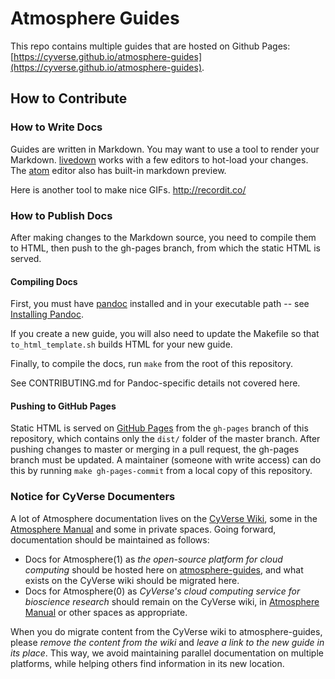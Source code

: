 # Atmosphere Guides

This repo contains multiple guides that are hosted on Github Pages:
[https://cyverse.github.io/atmosphere-guides](https://cyverse.github.io/atmosphere-guides).

## How to Contribute

### How to Write Docs
Guides are written in Markdown. You may want to use a tool to render your Markdown. [livedown](https://github.com/shime/livedown) works with a few editors to hot-load your changes. The [atom](https://atom.io/) editor also has built-in markdown preview.

Here is another tool to make nice GIFs.
http://recordit.co/

### How to Publish Docs
After making changes to the Markdown source, you need to compile them to HTML, then push to the gh-pages branch, from which the static HTML is served.

#### Compiling Docs
First, you must have [pandoc](http://pandoc.org/) installed and in your executable path -- see [Installing Pandoc](http://pandoc.org/installing.html).

If you create a new guide, you will also need to update the Makefile so that `to_html_template.sh` builds HTML for your new guide.

Finally, to compile the docs, run `make` from the root of this repository.

See CONTRIBUTING.md for Pandoc-specific details not covered here.

#### Pushing to GitHub Pages
Static HTML is served on [GitHub Pages](https://pages.github.com/) from the `gh-pages` branch of this repository, which contains only the `dist/` folder of the master branch. After pushing changes to master or merging in a pull request, the gh-pages branch must be updated. A maintainer (someone with write access) can do this by running `make gh-pages-commit` from a local copy of this repository.

### Notice for CyVerse Documenters
A lot of Atmosphere documentation lives on the [CyVerse Wiki](https://pods.iplantcollaborative.org/wiki/dashboard.action), some in the [Atmosphere Manual](https://pods.iplantcollaborative.org/wiki/display/atmman/Atmosphere+Manual+Table+of+Contents) and some in private spaces. Going forward, documentation should be maintained as follows:

- Docs for Atmosphere(1) as *the open-source platform for cloud computing* should be hosted here on [atmosphere-guides](https://cyverse.github.io/atmosphere-guides), and what exists on the CyVerse wiki should be migrated here.
- Docs for Atmosphere(0) as *CyVerse's cloud computing service for bioscience research* should remain on the CyVerse wiki, in [Atmosphere Manual](https://pods.iplantcollaborative.org/wiki/display/atmman/Atmosphere+Manual+Table+of+Contents) or other spaces as appropriate.

When you do migrate content from the CyVerse wiki to atmosphere-guides, please *remove the content from the wiki* and *leave a link to the new guide in its place*. This way, we avoid maintaining parallel documentation on multiple platforms, while helping others find information in its new location.
